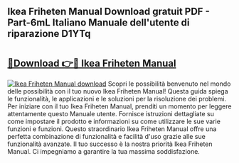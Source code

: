 ## Ikea Friheten Manual Download gratuit PDF - Part-6mL Italiano Manuale dell'utente di riparazione D1YTq

# <h2><a href="http://dfeggxj.blite.top/?on=Ikea+Friheten+Manual">🔗Download 👉🔴 Ikea Friheten Manual</a></h2>

[![Ikea Friheten Manual download](https://i.imgur.com/lujVjoI.png)](http://dfeggxj.blite.top/?on=Ikea+Friheten+Manual)
Scopri le possibilità benvenuto nel mondo delle possibilità con il tuo nuovo Ikea Friheten Manual! Questa guida spiega le funzionalità, le applicazioni e le soluzioni per la risoluzione dei problemi. Per iniziare con il tuo Ikea Friheten Manual, prenditi un momento per leggere attentamente questo Manuale utente. Fornisce istruzioni dettagliate su come impostare il prodotto e informazioni su come utilizzare le sue varie funzioni e funzioni. Questo straordinario Ikea Friheten Manual offre una perfetta combinazione di funzionalità e facilità d'uso grazie alle sue funzionalità avanzate. Il tuo successo è la nostra priorità Ikea Friheten Manual. Ci impegniamo a garantire la tua massima soddisfazione.
